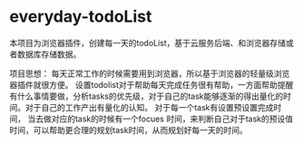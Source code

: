 # everyday-todoList
本项目为浏览器插件，创建每一天的todoList，基于云服务后端、和浏览器存储或者数据库存储数据。

项目思想：
    每天正常工作的时候需要用到浏览器，所以基于浏览器的轻量级浏览器插件就很方便。
    设置todolist对于帮助每天完成任务很有帮助，一方面帮助提醒有什么事情要做，分析tasks的优先级，对于自己的task能够逐渐的得出量化的时间。对于自己的工作产出有量化的认知。
    对于每一个task有设置预设置完成时间， 当去做对应的task的时候有一个focues 时间，来判断自己对于task的预设值时间，可以帮助更合理的规划task时间，从而规划好每一天的时间。
